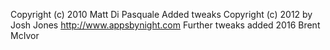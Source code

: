 Copyright (c) 2010 Matt Di Pasquale
Added tweaks Copyright (c) 2012 by Josh Jones http://www.appsbynight.com
Further tweaks added 2016 Brent McIvor
